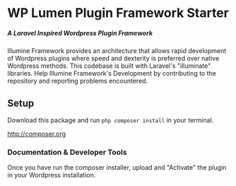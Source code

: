 # WP Lumen Plugin Framework Starter

##### A Laravel Inspired Wordpress Plugin Framework 

Illumine Framework provides an architecture that allows rapid development of Wordpress plugins where speed and dexterity is preferred over native Wordpress methods. This codebase is built with Laravel's "illuminate" libraries.  Help Illumine Framework's Development by contributing to the repository and reporting problems encountered.

## Setup

Download this package and run ```php composer install``` in your terminal.

http://composer.org

### Documentation & Developer Tools

Once you have run the composer installer, upload and "Activate" the plugin in your Wordpress installation.

